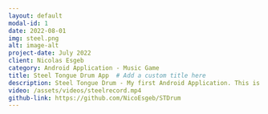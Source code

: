 ```yaml
---
layout: default
modal-id: 1
date: 2022-08-01
img: steel.png
alt: image-alt
project-date: July 2022
client: Nicolas Esgeb
category: Android Application - Music Game
title: Steel Tongue Drum App  # Add a custom title here
description: Steel Tongue Drum - My first Android Application. This is a real instrument I have, it weitghs aroung 8 kg. I created a digital version of it because I was moving abroad and it was impossible for me to travel with it. This was my way of doing it.
video: /assets/videos/steelrecord.mp4
github-link: https://github.com/NicoEsgeb/STDrum
---
```

